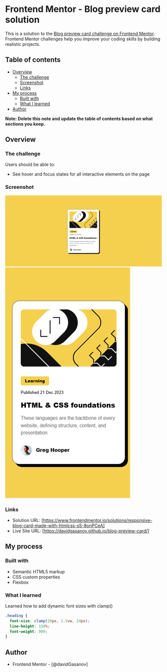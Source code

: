 # Frontend Mentor - Blog preview card solution

This is a solution to the [Blog preview card challenge on Frontend Mentor](https://www.frontendmentor.io/challenges/blog-preview-card-ckPaj01IcS). Frontend Mentor challenges help you improve your coding skills by building realistic projects.

## Table of contents

- [Overview](#overview)
  - [The challenge](#the-challenge)
  - [Screenshot](#screenshot)
  - [Links](#links)
- [My process](#my-process)
  - [Built with](#built-with)
  - [What I learned](#what-i-learned)
- [Author](#author)

**Note: Delete this note and update the table of contents based on what sections you keep.**

## Overview

### The challenge

Users should be able to:

- See hover and focus states for all interactive elements on the page

### Screenshot

![](./assets/images/screenshots/desktop.png)
![](./assets/images/screenshots/mobile.png)

### Links

- Solution URL: [https://www.frontendmentor.io/solutions/responsive-blog-card-made-with-htmlcss-sS-8onPCeA]
- Live Site URL: [https://davidgasanov.github.io/blog-preview-card/]

## My process

### Built with

- Semantic HTML5 markup
- CSS custom properties
- Flexbox

### What I learned

Learned how to add dynamic font sizes with clamp()

```css
.heading {
  font-size: clamp(20px, 1.5vw, 24px);
  line-height: 150%;
  font-weight: 900;
}
```

## Author

- Frontend Mentor - [@davidGasanov]
